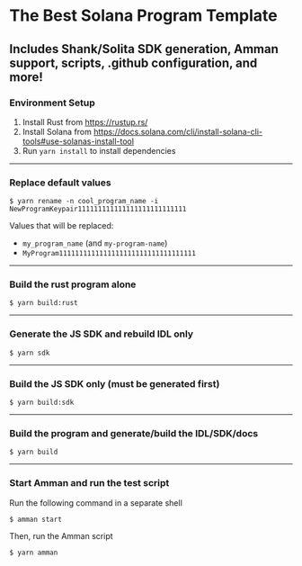 # The Best Solana Program Template 
## Includes Shank/Solita SDK generation, Amman support, scripts, .github configuration, and more!

### Environment Setup
1. Install Rust from https://rustup.rs/
2. Install Solana from https://docs.solana.com/cli/install-solana-cli-tools#use-solanas-install-tool
3. Run `yarn install` to install dependencies

---

### Replace default values
```
$ yarn rename -n cool_program_name -i NewProgramKeypair111111111111111111111111111
```

Values that will be replaced:
- `my_program_name` (and `my-program-name`)
- `MyProgram1111111111111111111111111111111111`

---

### Build the rust program alone
```
$ yarn build:rust
```

---

### Generate the JS SDK and rebuild IDL only
```
$ yarn sdk
```

---

### Build the JS SDK only (must be generated first)
```
$ yarn build:sdk
```

---

### Build the program and generate/build the IDL/SDK/docs
```
$ yarn build
```

---

### Start Amman and run the test script
Run the following command in a separate shell
```
$ amman start
```

Then, run the Amman script
```
$ yarn amman
```
